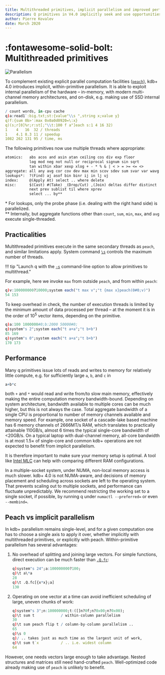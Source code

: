 ```yaml
---
title: Multithreaded primitives, implicit parallelism and improved performance in kdb+ | Knowledge base | Documentation for q and kdb+
description: Q primitives in V4.0 implicitly seek and use opportunities for parallel processing. Some existing q code will run significantly faster.
author: Pierre Kovalev
date: March 2020
---
```

# :fontawesome-solid-bolt: Multithreaded primitives


![Parallelism](../img/parallelism.jpg)
<!-- GettyImages-1133385944 -->

To complement existing explicit parallel computation facilities ([`peach`](../ref/each.md)), kdb+ 4.0 introduces implicit, within-primitive parallelism. It is able to exploit internal parallelism of the hardware – in-memory, with modern multi-channel memory architectures, and on-disk, e.g. making use of SSD internal parallelism. 

```q
/ count words, in-cpu cache
q)a:read1`:big.txt;st:{value"\\s ",string x;value y}
q)f:{sum 0b>':max 0x0a0d0920=\:x}
q)(s;r[0]%r;r:st[;"\\t:100 f a"]each s:1 4 16 32)
1    4   16  32 / threads
1    4.1 8.3 11 / speedup
1082 262 131 95 / time, ms
```

The following primitives now use multiple threads where appropriate:

```txt
atomics:   abs acos and asin atan ceiling cos div exp floor 
           log mod neg not null or reciprocal signum sin sqrt 
           tan within xbar xexp xlog + - * % & | < > = >= <= <>
aggregate: all any avg cor cov dev max min scov sdev sum svar var wavg
lookups*:  ?(Find) aj asof bin binr ij in lj uj 
index:     @(Apply At) select .. where delete 
misc:      $(Cast) #(Take) _(Drop/Cut) ,(Join) deltas differ distinct 
           next prev sublist til where xprev
           select ... by**
```

\* For lookups, only the probe phase (i.e. dealing with the right hand side) is parallelized.
<br>
\** Internally, but aggregate functions other than `count`, `sum`, `min`, `max`, and `avg` execute single-threaded.


## Practicalities

Multithreaded primitives execute in the same secondary threads as `peach`, and similar limitations apply. System command [`\s`](../basics/syscmds.md#s-number-of-secondary-threads) controls the maximum number of threads. 

!!! tip "Launch q with the [`-s`](../basics/cmdline.md#s-secondary-threads) command-line option to allow primitives to multithread."

For example, here we invoke `max` from outside `peach`, and from within `peach`:
```q
q)v:100000000?10000;system each("t max v";"t {max x}peach(0#0;v)")
54 153
```

To keep overhead in check, the number of execution threads is limited by the minimum amount of data processed per thread – at the moment it is in the order of 10<sup>5</sup> vector items, depending on the primitive.

```q
q)a:100 1000000#0;b:2000 50000#0;
q)system"s 2";system each("t a+a";"t b+b")
85 169
q)system"s 0";system each("t a+a";"t b+b")
170 173
```


## Performance

Many q primitives issue lots of reads and writes to memory for relatively little compute, e.g. for sufficiently large `a`, `b`, and `c` in

```q
a+b*c
```

both `+` and `*` would read and write from/to slow main memory, effectively making the entire computation memory bandwidth-bound. Depending on system architecture, bandwidth available to multiple cores can be much higher, but this is not always the case. Total aggregate bandwidth of a single CPU is proportional to number of memory channels available and memory speed. For example, one socket of a cascade-lake based machine has 6 memory channels of 2666MT/s RAM, which translates to practically attainable 110GB/s, almost 6 times the typical single-core bandwidth of <20GB/s. On a typical laptop with dual-channel memory, all-core bandwidth is at most 1.5× of single-core and common kdb+ operations are not expected to benefit from implicit parallelism.

It is therefore important to make sure your memory setup is optimal. A tool like [Intel MLC](https://software.intel.com/en-us/articles/intelr-memory-latency-checker) can help with comparing different RAM configurations.

In a multiple-socket system, under NUMA, non-local memory access is much slower. kdb+ 4.0 is not NUMA-aware, and decisions of memory placement and scheduling across sockets are left to the operating system. That prevents scaling out to multiple sockets, and performance can fluctuate unpredictably. We recommend restricting the working set to a single socket, if possible, by running q under `numactl --preferred=` or even `--membind=`.


## Peach vs implicit parallelism

In kdb+ parallelism remains single-level, and for a given computation one has to choose a single axis to apply it over, whether implicitly with multithreaded primitives, or explicitly with peach. Within-primitive parallelism has several advantages: 

1. No overhead of splitting and joining large vectors. For simple functions, direct execution can be much faster than [`.Q.fc`](../ref/dotq.md#ft-apply-simple):

    ```q
    q)system"s 24";a:100000000?100;
    q)\t a\*a
    28
    q)\t .Q.fc[{x*x};a]
    130
    ```

2. Operating on one vector at a time can avoid inefficient scheduling of large, uneven chunks of work:

    ```q
    q)system"s 3";n:100000000;t:([]n?0f;n?0x00;n?0x00);
    q)\t sum t            / within-column parallelism
    30
    q)\t sum peach flip t / column-by-column parallelism ..
    65
    q)\s 0
    q)/ .. takes just as much time as the largest unit of work, 
    q)\t sum t`x          / .. i.e. widest column
    64
    ```

However, one needs vectors large enough to take advantage. Nested structures and matrices still need hand-crafted `peach`. Well-optimized code already making use of `peach` is unlikely to benefit. 

